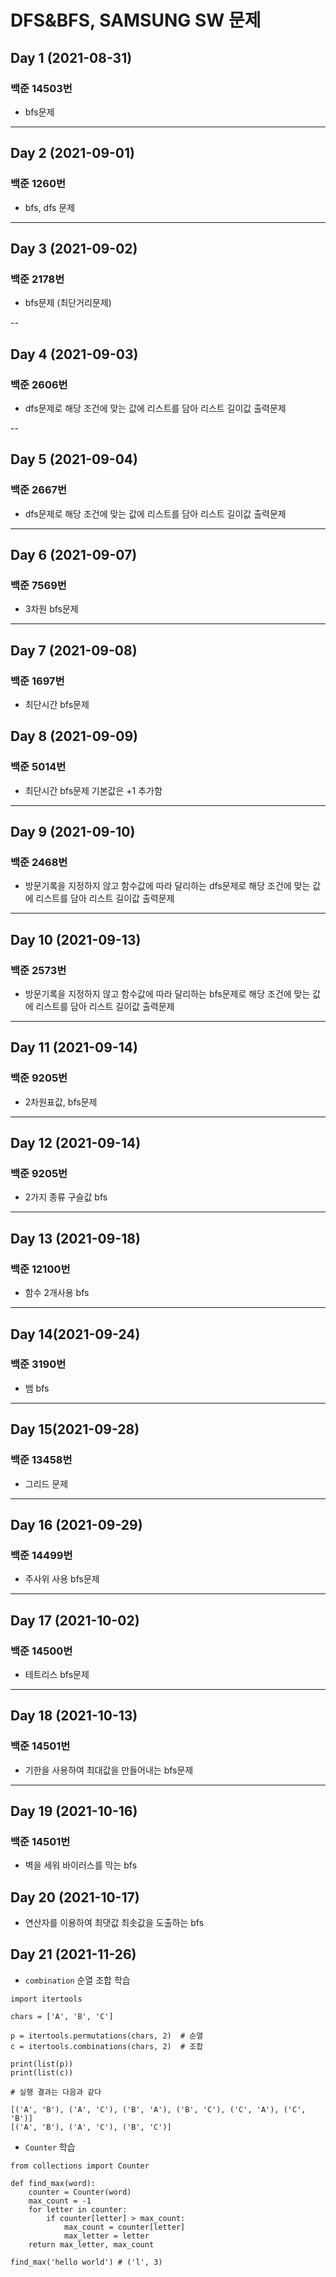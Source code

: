 # DFS&BFS, SAMSUNG SW 문제
  
  
  
## Day 1 (2021-08-31)

### **백준 14503번**  

- bfs문제
        
----

## Day 2 (2021-09-01)

### **백준 1260번**  

- bfs, dfs 문제

---

## Day 3 (2021-09-02)

### **백준 2178번**  

- bfs문제 (최단거리문제)

--

## Day 4 (2021-09-03)

### **백준 2606번**  

- dfs문제로 해당 조건에 맞는 값에 리스트를 담아 리스트 길이값 출력문제


--

## Day 5 (2021-09-04)

### **백준 2667번**  

- dfs문제로 해당 조건에 맞는 값에 리스트를 담아 리스트 길이값 출력문제

-----

## Day 6 (2021-09-07)

### **백준 7569번**  

- 3차원 bfs문제

------

## Day 7 (2021-09-08)

### **백준 1697번**  

- 최단시간 bfs문제

## Day 8 (2021-09-09)

### **백준 5014번**

- 최단시간 bfs문제 기본값은 +1 추가함

-----

## Day 9 (2021-09-10)

### **백준 2468번**

- 방문기록을 지정하지 않고 함수값에 따라 달리하는 dfs문제로 해당 조건에 맞는 값에 리스트를 담아 리스트 길이값 출력문제

-----

## Day 10 (2021-09-13)

### **백준 2573번**


- 방문기록을 지정하지 않고 함수값에 따라 달리하는 bfs문제로 해당 조건에 맞는 값에 리스트를 담아 리스트 길이값 출력문제

-----
## Day 11 (2021-09-14)

### **백준 9205번**

- 2차원표값, bfs문제

-----
## Day 12 (2021-09-14)

### **백준 9205번**

- 2가지 종류 구슬값 bfs

-----
##  Day 13 (2021-09-18)

### 백준 12100번

- 함수 2개사용 bfs


-----
## Day 14(2021-09-24)

### 백준 3190번

- 뱀 bfs

-----
## Day 15(2021-09-28)

### 백준 13458번

- 그리드 문제

-----
## Day 16 (2021-09-29)

### 백준 14499번 

- 주사위 사용 bfs문제

-----

## Day 17 (2021-10-02)

### 백준 14500번

- 테트리스 bfs문제

-----
## Day 18 (2021-10-13)

### 백준 14501번

- 기한을 사용하여 최대값을 만들어내는 bfs문제

-----
## Day 19 (2021-10-16)

### 백준 14501번

- 벽을 세워 바이러스를 막는 bfs

## Day 20 (2021-10-17)

- 연산자를 이용하여 최댓값 최솟값을 도출하는 bfs

## Day 21 (2021-11-26)

- `combination` 순열 조합 학습

```
import itertools

chars = ['A', 'B', 'C']

p = itertools.permutations(chars, 2)  # 순열
c = itertools.combinations(chars, 2)  # 조합

print(list(p))
print(list(c))

# 실행 결과는 다음과 같다

[('A', 'B'), ('A', 'C'), ('B', 'A'), ('B', 'C'), ('C', 'A'), ('C', 'B')]
[('A', 'B'), ('A', 'C'), ('B', 'C')]
```

- `Counter` 학습
```
from collections import Counter

def find_max(word):
    counter = Counter(word)
    max_count = -1
    for letter in counter:
        if counter[letter] > max_count:
            max_count = counter[letter]
            max_letter = letter
    return max_letter, max_count

find_max('hello world') # ('l', 3)
```
